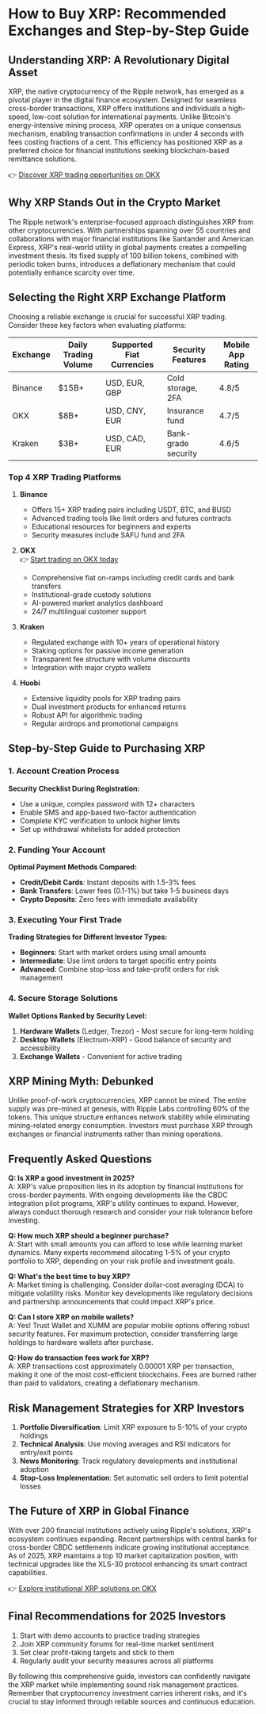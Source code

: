 # How to Buy XRP: Recommended Exchanges and Step-by-Step Guide

## Understanding XRP: A Revolutionary Digital Asset  
XRP, the native cryptocurrency of the Ripple network, has emerged as a pivotal player in the digital finance ecosystem. Designed for seamless cross-border transactions, XRP offers institutions and individuals a high-speed, low-cost solution for international payments. Unlike Bitcoin's energy-intensive mining process, XRP operates on a unique consensus mechanism, enabling transaction confirmations in under 4 seconds with fees costing fractions of a cent. This efficiency has positioned XRP as a preferred choice for financial institutions seeking blockchain-based remittance solutions.

👉 [Discover XRP trading opportunities on OKX](https://bit.ly/okx-bonus)

## Why XRP Stands Out in the Crypto Market  
The Ripple network's enterprise-focused approach distinguishes XRP from other cryptocurrencies. With partnerships spanning over 55 countries and collaborations with major financial institutions like Santander and American Express, XRP's real-world utility in global payments creates a compelling investment thesis. Its fixed supply of 100 billion tokens, combined with periodic token burns, introduces a deflationary mechanism that could potentially enhance scarcity over time.

## Selecting the Right XRP Exchange Platform  
Choosing a reliable exchange is crucial for successful XRP trading. Consider these key factors when evaluating platforms:

| Exchange | Daily Trading Volume | Supported Fiat Currencies | Security Features | Mobile App Rating |
|---------|----------------------|---------------------------|-------------------|-------------------|
| Binance | $15B+                | USD, EUR, GBP             | Cold storage, 2FA | 4.8/5            |
| OKX     | $8B+                 | USD, CNY, EUR             | Insurance fund    | 4.7/5            |
| Kraken  | $3B+                 | USD, CAD, EUR             | Bank-grade security| 4.6/5            |

### Top 4 XRP Trading Platforms  
1. **Binance**  
   - Offers 15+ XRP trading pairs including USDT, BTC, and BUSD  
   - Advanced trading tools like limit orders and futures contracts  
   - Educational resources for beginners and experts  
   - Security measures include SAFU fund and 2FA  

2. **OKX**  
   👉 [Start trading on OKX today](https://bit.ly/okx-bonus)  
   - Comprehensive fiat on-ramps including credit cards and bank transfers  
   - Institutional-grade custody solutions  
   - AI-powered market analytics dashboard  
   - 24/7 multilingual customer support  

3. **Kraken**  
   - Regulated exchange with 10+ years of operational history  
   - Staking options for passive income generation  
   - Transparent fee structure with volume discounts  
   - Integration with major crypto wallets  

4. **Huobi**  
   - Extensive liquidity pools for XRP trading pairs  
   - Dual investment products for enhanced returns  
   - Robust API for algorithmic trading  
   - Regular airdrops and promotional campaigns  

## Step-by-Step Guide to Purchasing XRP  

### 1. Account Creation Process  
**Security Checklist During Registration:**  
- Use a unique, complex password with 12+ characters  
- Enable SMS and app-based two-factor authentication  
- Complete KYC verification to unlock higher limits  
- Set up withdrawal whitelists for added protection  

### 2. Funding Your Account  
**Optimal Payment Methods Compared:**  
- **Credit/Debit Cards**: Instant deposits with 1.5-3% fees  
- **Bank Transfers**: Lower fees (0.1-1%) but take 1-5 business days  
- **Crypto Deposits**: Zero fees with immediate availability  

### 3. Executing Your First Trade  
**Trading Strategies for Different Investor Types:**  
- **Beginners**: Start with market orders using small amounts  
- **Intermediate**: Use limit orders to target specific entry points  
- **Advanced**: Combine stop-loss and take-profit orders for risk management  

### 4. Secure Storage Solutions  
**Wallet Options Ranked by Security Level:**  
1. **Hardware Wallets** (Ledger, Trezor) - Most secure for long-term holding  
2. **Desktop Wallets** (Electrum-XRP) - Good balance of security and accessibility  
3. **Exchange Wallets** - Convenient for active trading  

## XRP Mining Myth: Debunked  
Unlike proof-of-work cryptocurrencies, XRP cannot be mined. The entire supply was pre-mined at genesis, with Ripple Labs controlling 60% of the tokens. This unique structure enhances network stability while eliminating mining-related energy consumption. Investors must purchase XRP through exchanges or financial instruments rather than mining operations.

## Frequently Asked Questions  

**Q: Is XRP a good investment in 2025?**  
A: XRP's value proposition lies in its adoption by financial institutions for cross-border payments. With ongoing developments like the CBDC integration pilot programs, XRP's utility continues to expand. However, always conduct thorough research and consider your risk tolerance before investing.

**Q: How much XRP should a beginner purchase?**  
A: Start with small amounts you can afford to lose while learning market dynamics. Many experts recommend allocating 1-5% of your crypto portfolio to XRP, depending on your risk profile and investment goals.

**Q: What's the best time to buy XRP?**  
A: Market timing is challenging. Consider dollar-cost averaging (DCA) to mitigate volatility risks. Monitor key developments like regulatory decisions and partnership announcements that could impact XRP's price.

**Q: Can I store XRP on mobile wallets?**  
A: Yes! Trust Wallet and XUMM are popular mobile options offering robust security features. For maximum protection, consider transferring large holdings to hardware wallets after purchase.

**Q: How do transaction fees work for XRP?**  
A: XRP transactions cost approximately 0.00001 XRP per transaction, making it one of the most cost-efficient blockchains. Fees are burned rather than paid to validators, creating a deflationary mechanism.

## Risk Management Strategies for XRP Investors  
1. **Portfolio Diversification**: Limit XRP exposure to 5-10% of your crypto holdings  
2. **Technical Analysis**: Use moving averages and RSI indicators for entry/exit points  
3. **News Monitoring**: Track regulatory developments and institutional adoption  
4. **Stop-Loss Implementation**: Set automatic sell orders to limit potential losses  

## The Future of XRP in Global Finance  
With over 200 financial institutions actively using Ripple's solutions, XRP's ecosystem continues expanding. Recent partnerships with central banks for cross-border CBDC settlements indicate growing institutional acceptance. As of 2025, XRP maintains a top 10 market capitalization position, with technical upgrades like the XLS-30 protocol enhancing its smart contract capabilities.

👉 [Explore institutional XRP solutions on OKX](https://bit.ly/okx-bonus)

## Final Recommendations for 2025 Investors  
1. Start with demo accounts to practice trading strategies  
2. Join XRP community forums for real-time market sentiment  
3. Set clear profit-taking targets and stick to them  
4. Regularly audit your security measures across all platforms  

By following this comprehensive guide, investors can confidently navigate the XRP market while implementing sound risk management practices. Remember that cryptocurrency investment carries inherent risks, and it's crucial to stay informed through reliable sources and continuous education.